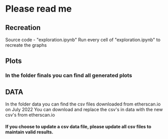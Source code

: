 # Please read me
## Recreation
Source code - "exploration.ipynb"
Run every cell of "exploration.ipynb" to recreate the graphs
## Plots
### In the folder finals you can find all generated plots
## DATA 
In the folder data you can find the csv files downloaded from etherscan.io on July 2022
You can download and replace the csv's in data with the new csv's from etherscan.io
#### If you choose to update a csv data file, please update all csv files to maintain valid results.
